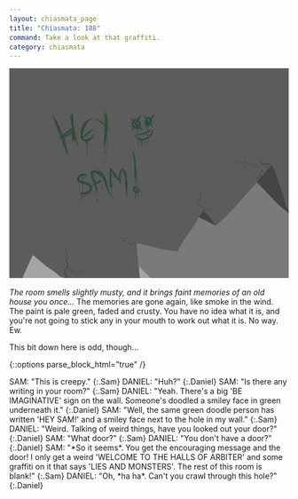 ```yaml
---
layout: chiasmata_page
title: "Chiasmata: 188"
command: Take a look at that graffiti.
category: chiasmata
---
```


![188](/chiasmata/images/narrative/189.png)

*The room smells slightly musty, and it brings faint memories of an old house you once...* The memories are gone again, like smoke in the wind. The paint is pale green, faded and crusty. You have no idea what it is, and you're not going to stick any in your mouth to work out what it is. No way. Ew.

This bit down here is odd, though...

{::options parse_block_html="true" /}
<div class="dialogue">
SAM: "This is creepy." 
{:.Sam}
DANIEL: "Huh?" 
{:.Daniel}
SAM: "Is there any writing in your room?" 
{:.Sam}
DANIEL: "Yeah. There's a big '<span class="spook">BE IMAGINATIVE</span>' sign on the wall. Someone's doodled a smiley face in green underneath it." 
{:.Daniel}
SAM: "Well, the same green doodle person has written '<span class="green_mystery">HEY SAM!</span>' and a smiley face next to the hole in my wall." 
{:.Sam}
DANIEL: "Weird. Talking of weird things, have you looked out your door?" 
{:.Daniel}
SAM: "What door?" 
{:.Sam}
DANIEL: "You don't have a door?" 
{:.Daniel}
SAM: "*So it seems*. You get the encouraging message and the door! I only get a weird '<span class="spook">WELCOME TO THE HALLS OF ARBITER</span>' and some graffiti on it that says '<span class="green_mystery">LIES AND MONSTERS</span>'. The rest of this room is blank!" 
{:.Sam}
DANIEL: "Oh, *ha ha*. Can't you crawl through this hole?" 
{:.Daniel}
</div>
